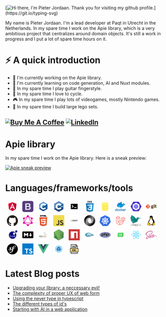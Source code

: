 [![Hi there, I'm Pieter Jordaan. Thank you for visiting my github profile.](https://readme-typing-svg.demolab.com?font=Fira+Code&pause=1000&width=435&lines=Hi+there%2C+I'm+Pieter+Jordaan.;Thank+you+for+visiting+my+profile.)](https://git.io/typing-svg)

My name is Pieter Jordaan. I'm a lead developer at Paqt in Utrecht in the Netherlands. In my spare time I work on the Apie library, which is a
very ambitious project that centralizes around domain objects. It's still a work in progress and I put a lot of spare time hours on it.

# ⚡ A quick introduction
- 🔭 I'm currently working on the Apie library.
- 🌱 I'm currently learning on code generation, AI and Nuxt modules.
- 🎸 In my spare time I play guitar fingerstyle.
- 🚴 In my spare time I love to cycle.
- 🎮 In my spare time I play lots of videogames, mostly Nintendo games.
- 🧱 In my spare time I build large lego sets.

<a href="https://bmc.link/apie" target="_blank"><img src="https://cdn.buymeacoffee.com/buttons/default-orange.png" alt="Buy Me A Coffee" height="41" width="174"></a>
[![LinkedIn](https://img.shields.io/badge/LinkedIn-0077B5?style=for-the-badge&logo=linkedin&logoColor=white)](https://www.linkedin.com/in/pieter-jordaan-4b7654b)
---

# Apie library
In my spare time I work on the Apie library. Here is a sneak preview:

[![Apie sneak preview](https://img.youtube.com/vi/v1_EaU9YLaM/0.jpg)](https://www.youtube.com/watch?v=v1_EaU9YLaM "Apie sneak preview")

# Languages/frameworks/tools
<p float="left">
    <img style="padding:5px;" align="center" alt="Angular" width="35px" src="https://raw.githubusercontent.com/github/explore/80688e429a7d4ef2fca1e82350fe8e3517d3494d/topics/angular/angular.png"/>
  <img style="padding:5px;" align="center" alt="Bootstrap" width="35px" src="https://raw.githubusercontent.com/github/explore/80688e429a7d4ef2fca1e82350fe8e3517d3494d/topics/bootstrap/bootstrap.png"/>
  <img style="padding:5px;" align="center" alt="C" width="35px" src="https://raw.githubusercontent.com/github/explore/f3e22f0dca2be955676bc70d6214b95b13354ee8/topics/c/c.png"/>
  <img style="padding:5px;" align="center" alt="C++" width="35px" src="https://raw.githubusercontent.com/github/explore/180320cffc25f4ed1bbdfd33d4db3a66eeeeb358/topics/cpp/cpp.png"/>
  <img style="padding:5px;" align="center" alt="Cli" width="35px" src="https://raw.githubusercontent.com/github/explore/aca0b3b69ca680013b925338b0cc428190aa42dc/topics/cli/cli.png"/>
  <img style="padding:5px;" align="center" alt="CSS" width="35px" src="https://raw.githubusercontent.com/github/explore/80688e429a7d4ef2fca1e82350fe8e3517d3494d/topics/css/css.png"/>
  <img style="padding:5px;" align="center" alt="Databases" width="35px" src="https://raw.githubusercontent.com/github/explore/13295c57999765ac9ffa3281942a72ab08b79de2/topics/database/database.png"/>
  <img style="padding:5px;" align="center" alt="Docker" width="35px" src="https://raw.githubusercontent.com/github/explore/80688e429a7d4ef2fca1e82350fe8e3517d3494d/topics/docker/docker.png"/>
  <img style="padding:5px;" align="center" alt="Eslint" width="35px" src="https://raw.githubusercontent.com/github/explore/80688e429a7d4ef2fca1e82350fe8e3517d3494d/topics/eslint/eslint.png"/>
  <img style="padding:5px;" align="center" alt="git" width="35px" src="https://raw.githubusercontent.com/github/explore/80688e429a7d4ef2fca1e82350fe8e3517d3494d/topics/git/git.png"/>
  <img style="padding:5px;" align="center" alt="Github API" width="35px" src="https://raw.githubusercontent.com/github/explore/89bdd9644f44d1b12180fd512b95574fe4c54617/topics/github-api/github-api.png"/>
  <img style="padding:5px;" align="center" alt="GraphQL" width="35px" src="https://raw.githubusercontent.com/github/explore/e65ef46ef3e7bc457c93622f6a89fe8d3fd131d5/topics/graphql/graphql.png"/>
  <img style="padding:5px;" align="center" alt="HTML" width="35px" src="https://raw.githubusercontent.com/github/explore/80688e429a7d4ef2fca1e82350fe8e3517d3494d/topics/html/html.png"/>
  <img style="padding:5px;" align="center" alt="Javascript" width="35px" src="https://raw.githubusercontent.com/github/explore/80688e429a7d4ef2fca1e82350fe8e3517d3494d/topics/javascript/javascript.png"/>
  <img style="padding:5px;" align="center" alt="jQuery" width="35px" src="https://raw.githubusercontent.com/github/explore/80688e429a7d4ef2fca1e82350fe8e3517d3494d/topics/jquery/jquery.png"/>
  <img style="padding:5px;" align="center" alt="JSON" width="35px" src="https://raw.githubusercontent.com/github/explore/80688e429a7d4ef2fca1e82350fe8e3517d3494d/topics/json/json.png"/>
  <img style="padding:5px;" align="center" alt="Kubernetes" width="35px" src="https://raw.githubusercontent.com/github/explore/01ea2a586e5da744792d0ccfce2f68b861f29301/topics/kubernetes/kubernetes.png"/>
  <img style="padding:5px;" align="center" alt="Laravel" width="35px" src="https://raw.githubusercontent.com/github/explore/56a826d05cf762b2b50ecbe7d492a839b04f3fbf/topics/laravel/laravel.png"/>
  <img style="padding:5px;" align="center" alt="Latex" width="35px" src="https://raw.githubusercontent.com/github/explore/80688e429a7d4ef2fca1e82350fe8e3517d3494d/topics/latex/latex.png"/>
  <img style="padding:5px;" align="center" alt="Linux" width="35px" src="https://raw.githubusercontent.com/github/explore/80688e429a7d4ef2fca1e82350fe8e3517d3494d/topics/linux/linux.png"/>
  <img style="padding:5px;" align="center" alt="LUA" width="35px" src="https://raw.githubusercontent.com/github/explore/80688e429a7d4ef2fca1e82350fe8e3517d3494d/topics/lua/lua.png"/>
  <img style="padding:5px;" align="center" alt="Markdown" width="35px" src="https://raw.githubusercontent.com/github/explore/80688e429a7d4ef2fca1e82350fe8e3517d3494d/topics/markdown/markdown.png"/>
  <img style="padding:5px;" align="center" alt="MYSQL" width="35px" src="https://raw.githubusercontent.com/github/explore/80688e429a7d4ef2fca1e82350fe8e3517d3494d/topics/mysql/mysql.png"/>
  <img style="padding:5px;" align="center" alt="NodeJS" width="35px" src="https://raw.githubusercontent.com/github/explore/80688e429a7d4ef2fca1e82350fe8e3517d3494d/topics/nodejs/nodejs.png"/>
  <img style="padding:5px;" align="center" alt="NPM" width="35px" src="https://raw.githubusercontent.com/github/explore/80688e429a7d4ef2fca1e82350fe8e3517d3494d/topics/npm/npm.png"/>
  <img style="padding:5px;" align="center" alt="OpenGL" width="35px" src="https://raw.githubusercontent.com/github/explore/80688e429a7d4ef2fca1e82350fe8e3517d3494d/topics/opengl/opengl.png"/>
  <img style="padding:5px;" align="center" alt="PHP" width="35px" src="https://raw.githubusercontent.com/github/explore/ccc16358ac4530c6a69b1b80c7223cd2744dea83/topics/php/php.png"/>
  <img style="padding:5px;" align="center" alt="QT Designer" width="35px" src="https://raw.githubusercontent.com/github/explore/80688e429a7d4ef2fca1e82350fe8e3517d3494d/topics/qt/qt.png"/>
  <img style="padding:5px;" align="center" alt="React" width="35px" src="https://raw.githubusercontent.com/github/explore/80688e429a7d4ef2fca1e82350fe8e3517d3494d/topics/react/react.png"/>
  <img style="padding:5px;" align="center" alt="SASS" width="35px" src="https://raw.githubusercontent.com/github/explore/80688e429a7d4ef2fca1e82350fe8e3517d3494d/topics/sass/sass.png"/>
  <img style="padding:5px;" align="center" alt="Symfony" width="35px" src="https://raw.githubusercontent.com/github/explore/d0c5a5e31e1776ad62379ef5f6b703bcf107d3a3/topics/symfony/symfony.png"/>
  <img style="padding:5px;" align="center" alt="Typescript" width="35px" src="https://raw.githubusercontent.com/github/explore/80688e429a7d4ef2fca1e82350fe8e3517d3494d/topics/typescript/typescript.png"/>
  <img style="padding:5px;" align="center" alt="Vue.js" width="35px" src="https://raw.githubusercontent.com/github/explore/80688e429a7d4ef2fca1e82350fe8e3517d3494d/topics/vue/vue.png"/>
  <img style="padding:5px;" align="center" alt="Webpack" width="35px" src="https://raw.githubusercontent.com/github/explore/80688e429a7d4ef2fca1e82350fe8e3517d3494d/topics/webpack/webpack.png"/>
  <img style="padding:5px;" align="center" alt="XML" width="35px" src="https://raw.githubusercontent.com/github/explore/05a6f4c574a32b6b2f04c2e589f6c82d9df46a5d/topics/xml/xml.png"/>
</p>

# Latest Blog posts
<!-- APIEBLOG:START -->
- [Upgrading your library: a neccessary evil!](https://apie-lib.blogspot.com/2024/12/upgrading-your-library-neccessary-evil.html)
- [The complexity of proper UX of web form](https://apie-lib.blogspot.com/2024/12/the-complexity-of-proper-ux-of-web-form.html)
- [Using the never type in typescript](https://apie-lib.blogspot.com/2024/10/using-never-type-in-typescript.html)
- [The different types of id&#39;s](https://apie-lib.blogspot.com/2024/10/the-different-types-of-ids.html)
- [Starting with AI in a web application](https://apie-lib.blogspot.com/2024/09/starting-with-ai-in-web-application.html)
<!-- APIEBLOG:END -->
<!--
**pjordaan/pjordaan** is a ✨ _special_ ✨ repository because its `README.md` (this file) appears on your GitHub profile.

Here are some ideas to get you started:

- 🔭 I’m currently working on ...
- 🌱 I’m currently learning ...
- 👯 I’m looking to collaborate on ...
- 🤔 I’m looking for help with ...
- 💬 Ask me about ...
- 📫 How to reach me: ...
- 😄 Pronouns: ...
- ⚡ Fun fact: ...
-->
